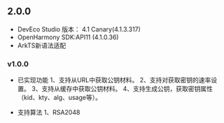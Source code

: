 ## 2.0.0
- DevEco Studio 版本： 4.1 Canary(4.1.3.317)
- OpenHarmony SDK:API11 (4.1.0.36)
- ArkTS新语法适配

### v1.0.0

- 已实现功能
  1、支持从URL中获取公钥材料。
  2、支持对获取密钥的速率设置。
  3、支持从缓存中获取公钥材料。
  4、支持生成公钥，获取密钥属性（kid、kty、alg、usage等）。

- 支持算法
  1、RSA2048